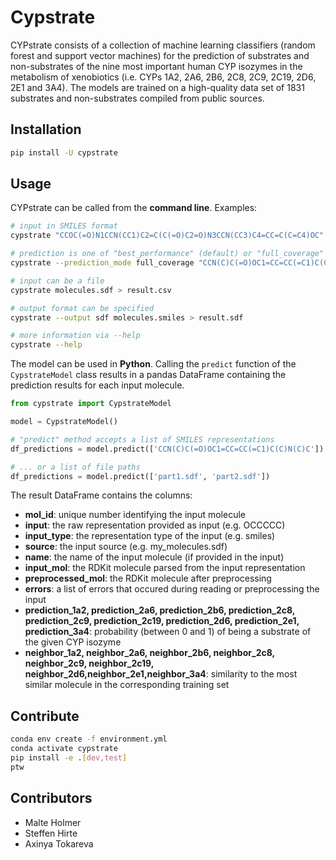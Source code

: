# Cypstrate

CYPstrate consists of a collection of machine learning classifiers (random forest and
support vector machines) for the prediction of substrates and non-substrates of the nine
most important human CYP isozymes in the metabolism of xenobiotics (i.e. CYPs 1A2, 2A6,
2B6, 2C8, 2C9, 2C19, 2D6, 2E1 and 3A4). The models are trained on a high-quality data
set of 1831 substrates and non-substrates compiled from public sources.

## Installation

```bash
pip install -U cypstrate
```

## Usage

CYPstrate can be called from the **command line**. Examples:

```bash
# input in SMILES format
cypstrate "CCOC(=O)N1CCN(CC1)C2=C(C(=O)C2=O)N3CCN(CC3)C4=CC=C(C=C4)OC"

# prediction is one of "best_performance" (default) or "full_coverage"
cypstrate --prediction_mode full_coverage "CCN(C)C(=O)OC1=CC=CC(=C1)C(C)N(C)C"

# input can be a file
cypstrate molecules.sdf > result.csv

# output format can be specified
cypstrate --output sdf molecules.smiles > result.sdf

# more information via --help
cypstrate --help
```

The model can be used in **Python**. Calling the ```predict``` function of the 
```CypstrateModel``` class results in a pandas DataFrame containing the prediction 
results for each input molecule.

```python
from cypstrate import CypstrateModel

model = CypstrateModel()

# "predict" method accepts a list of SMILES representations
df_predictions = model.predict(['CCN(C)C(=O)OC1=CC=CC(=C1)C(C)N(C)C'])

# ... or a list of file paths
df_predictions = model.predict(['part1.sdf', 'part2.sdf'])
```

The result DataFrame contains the columns:
* **mol_id**: unique number identifying the input molecule
* **input**: the raw representation provided as input (e.g. OCCCCC)
* **input_type**: the representation type of the input (e.g. smiles)
* **source**: the input source (e.g. my_molecules.sdf)
* **name**: the name of the input molecule (if provided in the input)
* **input_mol**: the RDKit molecule parsed from the input representation
* **preprocessed_mol**: the RDKit molecule after preprocessing
* **errors**: a list of errors that occured during reading or preprocessing the input
* **prediction_1a2, prediction_2a6, prediction_2b6, prediction_2c8, prediction_2c9, 
prediction_2c19, prediction_2d6, prediction_2e1, prediction_3a4**: probability (between 
0 and 1) of being a substrate of the given CYP isozyme
* **neighbor_1a2, neighbor_2a6, neighbor_2b6, neighbor_2c8, neighbor_2c9, 
neighbor_2c19, neighbor_2d6,neighbor_2e1,neighbor_3a4**: similarity to the most similar 
molecule in the corresponding training set


## Contribute

```bash
conda env create -f environment.yml
conda activate cypstrate
pip install -e .[dev,test]
ptw
```


## Contributors

* Malte Holmer
* Steffen Hirte
* Axinya Tokareva
